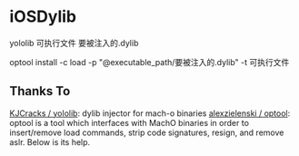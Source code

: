 # iOSDylib

yololib 可执行文件 要被注入的.dylib

optool install -c load -p "@executable_path/要被注入的.dylib" -t 可执行文件

Thanks To
------
[KJCracks / yololib](https://github.com/KJCracks/yololib): dylib injector for mach-o binaries
[alexzielenski / optool](https://github.com/alexzielenski/optool): optool is a tool which interfaces with MachO binaries in order to insert/remove load commands, strip code signatures, resign, and remove aslr. Below is its help.
